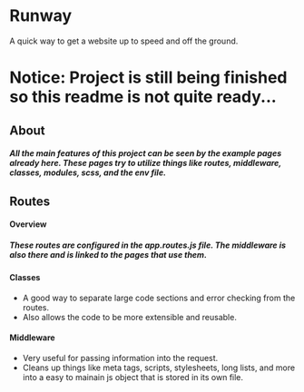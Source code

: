 # Runway
A quick way to get a website up to speed and off the ground.

# Notice: Project is still being finished so this readme is not quite ready...

## About
##### All the main features of this project can be seen by the example pages already here. These pages try to utilize things like routes, middleware, classes, modules, scss, and the env file.




## Routes
#### Overview
##### These routes are configured in the app.routes.js file. The middleware is also there and is linked to the pages that use them.
#### Classes
* A good way to separate large code sections and error checking from the routes.
* Also allows the code to be more extensible and reusable.
#### Middleware
* Very useful for passing information into the request.
* Cleans up things like meta tags, scripts, stylesheets, long lists, and more into a easy to mainain js object that is stored in its own file.
